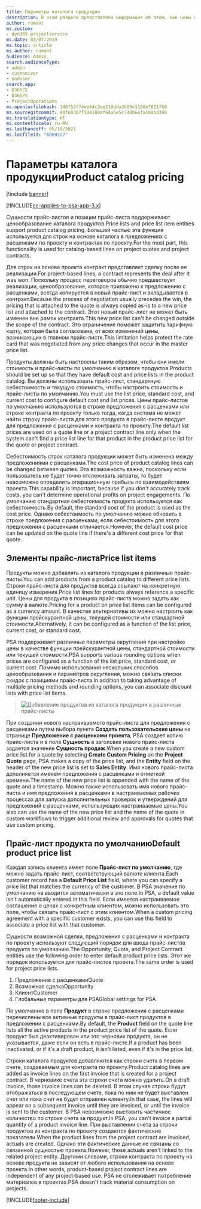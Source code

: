 ```yaml
---
title: Параметры каталога продукции
description: В этом разделе представлена информация об этом, как цены каталога продуктов работают в Dynamics 365 Project Service Automation (PSA).
author: rumant
ms.custom:
- dyn365-projectservice
ms.date: 03/07/2019
ms.topic: article
ms.author: rumant
audience: Admin
search.audienceType:
- admin
- customizer
- enduser
search.app:
- D365CE
- D365PS
- ProjectOperations
ms.openlocfilehash: 148f52f74ee64c2ee218dda3b09e1188e70217b0
ms.sourcegitcommit: 40f68387f594180af64a5e5c748b6efa188bd300
ms.translationtype: HT
ms.contentlocale: ru-RU
ms.lasthandoff: 05/10/2021
ms.locfileid: "6009227"
---
```

# <a name="product-catalog-pricing"></a><span data-ttu-id="71d66-103">Параметры каталога продукции</span><span class="sxs-lookup"><span data-stu-id="71d66-103">Product catalog pricing</span></span> 

[!include [banner](../includes/psa-now-project-operations.md)]

[!INCLUDE[cc-applies-to-psa-app-3.x](../includes/cc-applies-to-psa-app-3x.md)]


<span data-ttu-id="71d66-104">Сущности прайс-листов и позиции прайс-листа поддерживают ценообразование каталога продуктов.</span><span class="sxs-lookup"><span data-stu-id="71d66-104">Price lists and price list item entities support product catalog pricing.</span></span> <span data-ttu-id="71d66-105">Большей частью эта функция используется для строк на основе каталога в предложениях с расценками по проекту и контрактах по проекту.</span><span class="sxs-lookup"><span data-stu-id="71d66-105">For the most part, this functionality is used for catalog-based lines on project quotes and project contracts.</span></span>

<span data-ttu-id="71d66-106">Для строк на основе проекта контракт представляет сделку после ее реализации.</span><span class="sxs-lookup"><span data-stu-id="71d66-106">For project-based lines, a contract represents the deal after it was won.</span></span> <span data-ttu-id="71d66-107">Поскольку процесс переговоров обычно предшествует реализации, ценообразование, которое приложено к предложению с расценками, всегда копируется в новый прайс-лист и вкладывается в контракт.</span><span class="sxs-lookup"><span data-stu-id="71d66-107">Because the process of negotiation usually precedes the win, the pricing that is attached to the quote is always copied as-is to a new price list and attached to the contract.</span></span> <span data-ttu-id="71d66-108">Этот новый прайс-лист не может быть изменен вне рамок контракта.</span><span class="sxs-lookup"><span data-stu-id="71d66-108">This new price list can't be changed outside the scope of the contract.</span></span> <span data-ttu-id="71d66-109">Это ограничение поможет защитить тарифную карту, которая была согласована, от всех изменений цены, возникающих в главном прайс-листе.</span><span class="sxs-lookup"><span data-stu-id="71d66-109">This limitation helps protect the rate card that was negotiated from any price changes that occur in the master price list.</span></span>

<span data-ttu-id="71d66-110">Продукты должны быть настроены таким образом, чтобы они имели стоимость и прайс-листы по умолчанию в каталоге продуктов.</span><span class="sxs-lookup"><span data-stu-id="71d66-110">Products should be set up so that they have default cost and price lists in the product catalog.</span></span> <span data-ttu-id="71d66-111">Вы должны использовать прайс-лист, стандартную себестоимость и текущую стоимость, чтобы настроить стоимость и прайс-листы по умолчанию.</span><span class="sxs-lookup"><span data-stu-id="71d66-111">You must use the list price, standard cost, and current cost to configure default cost and list prices.</span></span> <span data-ttu-id="71d66-112">Цены прайс-листов по умолчанию используются в строке предложения с расценками или строке контракта по проекту только тогда, когда система не может найти строку прайс-листа для этого продукта в прайс-листе продукт для предложения с расценками и контракта по проекту.</span><span class="sxs-lookup"><span data-stu-id="71d66-112">The default list prices are used on a quote line or a project contract line only when the system can't find a price list line for that product in the product price list for the quote or project contract.</span></span>

<span data-ttu-id="71d66-113">Себестоимость строк каталога продукции может быть изменена между предложениями с расценками.</span><span class="sxs-lookup"><span data-stu-id="71d66-113">The cost price of product catalog lines can be changed between quotes.</span></span> <span data-ttu-id="71d66-114">Эта возможность важна, поскольку если пользователь не будет точно отслеживать затраты, то будет невозможно определить операционную прибыль по взаимодействиям проекта.</span><span class="sxs-lookup"><span data-stu-id="71d66-114">This capability is important, because if you don't accurately track costs, you can't determine operational profits on project engagements.</span></span> <span data-ttu-id="71d66-115">По умолчанию стандартная себестоимость продукта используется как себестоимость.</span><span class="sxs-lookup"><span data-stu-id="71d66-115">By default, the standard cost of the product is used as the cost price.</span></span> <span data-ttu-id="71d66-116">Однако себестоимость по умолчанию можно обновить в строке предложения с расценками, если себестоимость для этого предложения с расценками отличается.</span><span class="sxs-lookup"><span data-stu-id="71d66-116">However, the default cost price can be updated on the quote line if there's a different cost price for that quote.</span></span>

## <a name="price-list-items"></a><span data-ttu-id="71d66-117">Элементы прайс-листа</span><span class="sxs-lookup"><span data-stu-id="71d66-117">Price list items</span></span>

<span data-ttu-id="71d66-118">Продукты можно добавлять из каталога продукции в различные прайс-листы.</span><span class="sxs-lookup"><span data-stu-id="71d66-118">You can add products from a product catalog to different price lists.</span></span> <span data-ttu-id="71d66-119">Строки прайс-листа для продуктов всегда ссылают на конкретную единицу измерения.</span><span class="sxs-lookup"><span data-stu-id="71d66-119">Price list lines for products always reference a specific unit.</span></span> <span data-ttu-id="71d66-120">Цены для продукта в позициях прайс-листа можно задать как сумму в валюте.</span><span class="sxs-lookup"><span data-stu-id="71d66-120">Pricing for a product on price list items can be configured as a currency amount.</span></span> <span data-ttu-id="71d66-121">В качестве альтернативы их можно настроить как функции прейскурантной цены, текущей стоимости или стандартной стоимости.</span><span class="sxs-lookup"><span data-stu-id="71d66-121">Alternatively, it can be configured as a function of the list price, current cost, or standard cost.</span></span>

<span data-ttu-id="71d66-122">PSA поддерживает различные параметры округления при настройке цены в качестве функции прейскурантной цены, стандартной стоимости или текущей стоимости.</span><span class="sxs-lookup"><span data-stu-id="71d66-122">PSA supports various rounding options when prices are configured as a function of the list price, standard cost, or current cost.</span></span> <span data-ttu-id="71d66-123">Помимо использования нескольких способов ценообразования и параметров округления, можно связать списки скидок с позициями прайс-листа.</span><span class="sxs-lookup"><span data-stu-id="71d66-123">In addition to taking advantage of multiple pricing methods and rounding options, you can associate discount lists with price list items.</span></span> 

> ![Добавление продуктов из каталога продукции в различные прайс-листы](media/basic-guide-16.png)

<span data-ttu-id="71d66-125">При создании нового настраиваемого прайс-листа для предложения с расценками путем выбора пункта **Создать пользовательские цены** на странице **Предложение с расценками проекта**, PSA создает копию прайс-листа и в поле **Сущность** в заголовке нового прайс-листа задается значение **Сущность продаж**.</span><span class="sxs-lookup"><span data-stu-id="71d66-125">When you create a new custom price list for a quote by selecting **Create Custom Pricing** on the **Project Quote** page, PSA makes a copy of the price list, and the **Entity** field on the header of the new price list is set to **Sales Entity**.</span></span> <span data-ttu-id="71d66-126">Имя нового прайс-листа дополняется именем предложения с расценками и отметкой времени.</span><span class="sxs-lookup"><span data-stu-id="71d66-126">The name of the new price list is appended with the name of the quote and a timestamp.</span></span> <span data-ttu-id="71d66-127">Можно также использовать имя нового прайс-листа и имя предложения в расценками в настраиваемых рабочих процессах для запуска дополнительных проверок и утверждений для предложений с расценками, использующих настраиваемые цены.</span><span class="sxs-lookup"><span data-stu-id="71d66-127">You also can use the name of the new price list and the name of the quote in custom workflows to trigger additional review and approvals for quotes that use custom pricing.</span></span>

 
## <a name="default-product-price-list"></a><span data-ttu-id="71d66-128">Прайс-лист продукта по умолчанию</span><span class="sxs-lookup"><span data-stu-id="71d66-128">Default product price list</span></span>
<span data-ttu-id="71d66-129">Каждая запись клиента имеет поле **Прайс-лист по умолчанию**, где можно задать прайс-лист, соответствующий валюте клиента.</span><span class="sxs-lookup"><span data-stu-id="71d66-129">Each customer record has a **Default Price List** field, where you can specify a price list that matches the currency of the customer.</span></span> <span data-ttu-id="71d66-130">В PSA значение по умолчанию на вводится автоматически в это поле.</span><span class="sxs-lookup"><span data-stu-id="71d66-130">In PSA, a default value isn't automatically entered in this field.</span></span> <span data-ttu-id="71d66-131">Если имеется настраиваемое соглашение о ценах с конкретным клиентом, можно использовать это поле, чтобы связать прайс-лист с этим клиентом.</span><span class="sxs-lookup"><span data-stu-id="71d66-131">When a custom pricing agreement with a specific customer exists, you can use this field to associate a price list with that customer.</span></span>

<span data-ttu-id="71d66-132">Сущности возможной сделки, предложения с расценками и контракта по проекту используют следующий порядок для ввода прайс-листов продукта по умолчанию.</span><span class="sxs-lookup"><span data-stu-id="71d66-132">The Opportunity, Quote, and Project Contract entities use the following order to enter default product price lists.</span></span> <span data-ttu-id="71d66-133">Этот же порядок используется для прайс-листов проекта.</span><span class="sxs-lookup"><span data-stu-id="71d66-133">The same order is used for project price lists.</span></span>

1.  <span data-ttu-id="71d66-134">Предложение с расценками</span><span class="sxs-lookup"><span data-stu-id="71d66-134">Quote</span></span>
2.  <span data-ttu-id="71d66-135">Возможная сделка</span><span class="sxs-lookup"><span data-stu-id="71d66-135">Opportunity</span></span>
3.  <span data-ttu-id="71d66-136">Клиент</span><span class="sxs-lookup"><span data-stu-id="71d66-136">Customer</span></span>
4.  <span data-ttu-id="71d66-137">Глобальные параметры для PSA</span><span class="sxs-lookup"><span data-stu-id="71d66-137">Global settings for PSA</span></span>

<span data-ttu-id="71d66-138">По умолчанию в поле **Продукт** в строке предложения с расценками перечислены все активные продукты в прайс-лист продуктов в предложении с расценками.</span><span class="sxs-lookup"><span data-stu-id="71d66-138">By default, the **Product** field on the quote line lists all the active products in the product price list of the quote.</span></span> <span data-ttu-id="71d66-139">Если продукт был деактивирован или это черновик продукта, он не указывается, даже если он есть в прайс-листе.</span><span class="sxs-lookup"><span data-stu-id="71d66-139">If a product has been inactivated, or if it's a draft product, it isn't listed, even if it's in the price list.</span></span> 

<span data-ttu-id="71d66-140">Строки каталога продуктов добавляются как строки счета в первом счете, создаваемым для контракта по проекту.</span><span class="sxs-lookup"><span data-stu-id="71d66-140">Product catalog lines are added as invoice lines on the first invoice that is created for a project contract.</span></span> <span data-ttu-id="71d66-141">В черновике счета эта строки счета можно удалить.</span><span class="sxs-lookup"><span data-stu-id="71d66-141">On a draft invoice, those invoice lines can be deleted.</span></span> <span data-ttu-id="71d66-142">В этом случае строки будут отображаться в последующем счете, пока по ним не будет выставлен счет или пока счет не будет отправлен клиенту.</span><span class="sxs-lookup"><span data-stu-id="71d66-142">In that case, the lines will appear on a subsequent invoice until they are invoiced, or until the invoice is sent to the customer.</span></span> <span data-ttu-id="71d66-143">В PSA невозможно выставить частичное количество по строке счета за продукт.</span><span class="sxs-lookup"><span data-stu-id="71d66-143">In PSA, you can't invoice a partial quantity of a product invoice line.</span></span> <span data-ttu-id="71d66-144">При выставлении счета за строки продуктов из контракта по проекту создаются фактические показатели.</span><span class="sxs-lookup"><span data-stu-id="71d66-144">When the product lines from the project contract are invoiced, actuals are created.</span></span> <span data-ttu-id="71d66-145">Однако эти фактические данные не связаны со связанной сущностью проекта.</span><span class="sxs-lookup"><span data-stu-id="71d66-145">However, those actuals aren't linked to the related project entity.</span></span> <span data-ttu-id="71d66-146">Другими словами, строки контракта по проекту на основе продукта не зависят от любого использования на основе проекта.</span><span class="sxs-lookup"><span data-stu-id="71d66-146">In other words, product-based project contract lines are independent of any project-based use.</span></span> <span data-ttu-id="71d66-147">PSA не отслеживает потребление материалов в проектах.</span><span class="sxs-lookup"><span data-stu-id="71d66-147">PSA doesn't track material consumption on projects.</span></span>


[!INCLUDE[footer-include](../includes/footer-banner.md)]